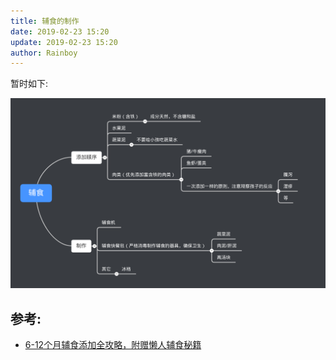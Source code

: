 ```yaml
---
title: 辅食的制作
date: 2019-02-23 15:20
update: 2019-02-23 15:20
author: Rainboy
---
```


暂时如下:

![](https://raw.githubusercontent.com/Rainboylvx/blogPICs/master/%E8%BE%85%E9%A3%9F.png)


## 参考:

 - [6-12个月辅食添加全攻略，附赠懒人辅食秘籍](https://zhuanlan.zhihu.com/p/21804692)
